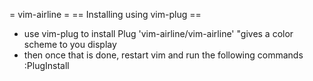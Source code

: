 
= vim-airline =
== Installing using vim-plug ==
* use vim-plug to install
	Plug 'vim-airline/vim-airline' "gives a color scheme to you display
* then once that is done, restart vim and run the following commands
	:PlugInstall
